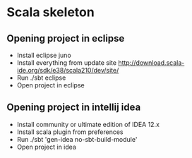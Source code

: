 Scala skeleton
==============

Opening project in eclipse
--------------------------

* Install eclipse juno
* Install everything from update site
  http://download.scala-ide.org/sdk/e38/scala210/dev/site/
* Run ./sbt eclipse
* Open project in eclipse

Opening project in intellij idea
--------------------------------

* Install community or ultimate edition of IDEA 12.x
* Install scala plugin from preferences
* Run ./sbt 'gen-idea no-sbt-build-module'
* Open project in idea

